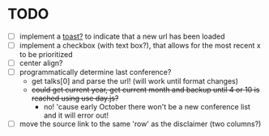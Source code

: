 
# TODO

- [ ] implement a [toast?](https://www.w3schools.com/bootstrap5/bootstrap_toast.php) to indicate that a new url has been loaded
- [ ] implement a checkbox (with text box?), that allows for the most recent x to be prioritized
- [ ] center align?
- [ ] programmatically determine last conference?
  - get talks[0] and parse the url! (will work until format changes)
  - ~~could get current year, get current month and backup until 4 or 10 is reached using use day.js?~~
    - no! 'cause early October there won't be a new conference list and it will error out!
- [ ] move the source link to the same 'row' as the disclaimer (two columns?)